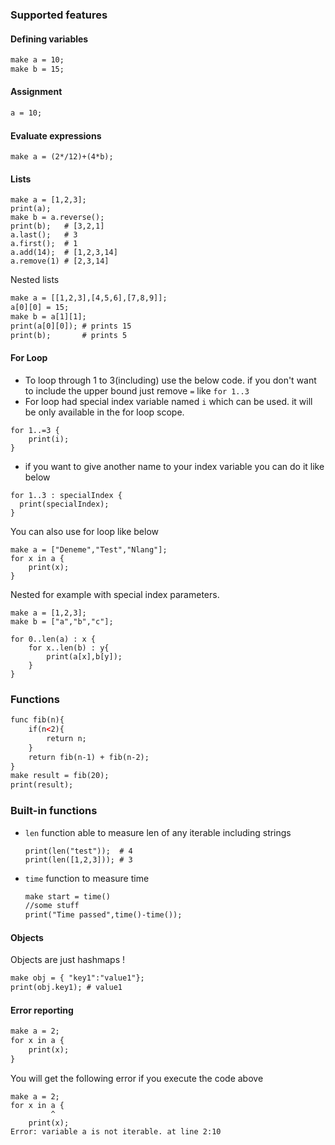 ### Supported features

#### Defining variables
```html
make a = 10;
make b = 15;
```
#### Assignment
```html
a = 10;
```
#### Evaluate expressions
```terminal
make a = (2*/12)+(4*b);
```
#### Lists

```console
make a = [1,2,3];
print(a);
make b = a.reverse();
print(b);   # [3,2,1]
a.last();   # 3
a.first();  # 1
a.add(14);  # [1,2,3,14]
a.remove(1) # [2,3,14]
```

Nested lists
```html
make a = [[1,2,3],[4,5,6],[7,8,9]];
a[0][0] = 15;
make b = a[1][1];
print(a[0][0]); # prints 15 
print(b);       # prints 5
```

#### For Loop
- To loop through 1 to 3(including) use the below code. if you don't want to include the upper bound just remove `=`
  like `for 1..3`
- For loop had special index variable named `i` which can be used. it will be only available in the for loop scope.
```console
for 1..=3 {
    print(i);
}
```
- if you want to give another name to your index variable you can do it like below
```console
for 1..3 : specialIndex {
  print(specialIndex);
} 
```
You can also use for loop like below
```console
make a = ["Deneme","Test","Nlang"];
for x in a {
    print(x);
}
```

Nested for example with special index parameters.
```console
make a = [1,2,3];
make b = ["a","b","c"];

for 0..len(a) : x {
    for x..len(b) : y{
        print(a[x],b[y]);
    }
}

```

### Functions
```html
func fib(n){
    if(n<2){
        return n;
    }
    return fib(n-1) + fib(n-2);
}
make result = fib(20);
print(result);
```

### Built-in functions
- `len` function able to measure len of any iterable including strings
  ```console
  print(len("test"));  # 4
  print(len([1,2,3])); # 3 
  ```
- `time` function to measure time
  ```html
  make start = time()
  //some stuff
  print("Time passed",time()-time());
  ```

#### Objects

Objects are just hashmaps !

```html
make obj = { "key1":"value1"};
print(obj.key1); # value1
```

#### Error reporting

```html
make a = 2;
for x in a {
    print(x);
}
```
You will get the following error if you execute the code above

```console
make a = 2;
for x in a {
         ^
    print(x);
Error: variable a is not iterable. at line 2:10
```
